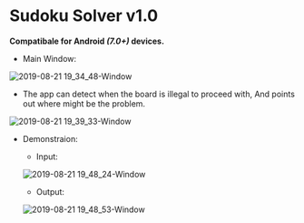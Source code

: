 # Sudoku Solver v1.0

**Compatibale for Android _(7.0+)_ devices.**

- Main Window:

![2019-08-21 19_34_48-Window](https://user-images.githubusercontent.com/31509901/63450498-cb5cee80-c44a-11e9-89b6-2de1425ef104.png)

- The app can detect when the board is illegal to proceed with, And points out where might be the problem.

![2019-08-21 19_39_33-Window](https://user-images.githubusercontent.com/31509901/63450786-74a3e480-c44b-11e9-8a4a-e71dde5803f6.png)

- Demonstraion:
  - Input:
  
  ![2019-08-21 19_48_24-Window](https://user-images.githubusercontent.com/31509901/63451388-c1d48600-c44c-11e9-82c3-01f11277ab23.png)

  - Output:
  
  ![2019-08-21 19_48_53-Window](https://user-images.githubusercontent.com/31509901/63451407-cb5dee00-c44c-11e9-820a-e61b8bdd3fa2.png)
